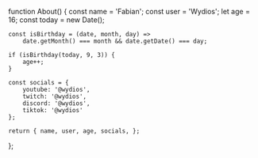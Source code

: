 

function About() {
    const name = 'Fabian';
    const user = 'Wydios';
    let age = 16;
    const today = new Date();
    
    const isBirthday = (date, month, day) =>
        date.getMonth() === month && date.getDate() === day;
    
    if (isBirthday(today, 9, 3)) {
        age++;
    }

    const socials = {
        youtube: '@wydios',
        twitch: '@wydios',
        discord: '@wydios',
        tiktok: '@wydios'
    };
    
    return { name, user, age, socials, };
};
